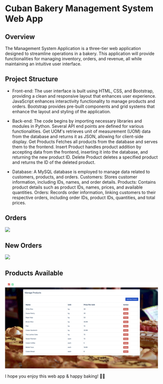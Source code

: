 # Cuban Bakery Management System Web App

## Overview

The Management System Application is a three-tier web application designed to streamline operations in a bakery. This application will provide functionalities for managing inventory, orders, and revenue, all while maintaining an intuitive user interface.

## Project Structure


- Front-end: The user interface is built using HTML, CSS, and Bootstrap, providing a clean and responsive layout that enhances user experience. JavaScript enhances interactivity functionality to manage products and orders. Bootstrap provides pre-built components and grid systems that enhance the layout and styling of the application.


- Back-end: The code begins by importing necessary libraries and modules in Python. Several API end points are defined for various functionalities. Get UOM's retrieves unit of measurement (UOM) data from the database and returns it as JSON, allowing for client-side display. Get Products Fetches all products from the database and serves them to the frontend. Insert Product handles product addition by accepting data from the frontend, inserting it into the database, and returning the new product ID. Delete Product deletes a specified product and returns the ID of the deleted product.


- Database: A MySQL database is employed to manage data related to customers, products, and orders. 
Customers: Stores customer information, including IDs, names, and order details.
Products: Contains product details such as product IDs, names, prices, and available quantities.
Orders: Records order information, linking customers to their respective orders, including order IDs, product IDs, quantities, and total prices.


## Orders
![](orders.png)

## New Orders
![](neworder.png)

## Products Available
![](products.png)


I hope you enjoy this web app & happy baking! 🍞🥐
